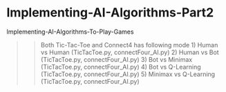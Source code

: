# Implementing-AI-Algorithms-Part2
Implementing-AI-Algorithms-To-Play-Games
>> Both Tic-Tac-Toe and Connect4 has following mode
    1) Human vs Human (TicTacToe.py, connectFour_AI.py)
    2) Human vs Bot (TicTacToe.py, connectFour_AI.py)
    3) Bot vs Minimax (TicTacToe.py, connectFour_AI.py)
    4) Bot vs Q-Learning (TicTacToe.py, connectFour_AI.py)
    5) Minimax vs Q-Learning (TicTacToe.py, connectFour_AI.py)
